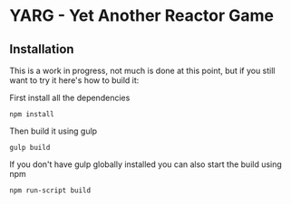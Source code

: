 # YARG - Yet Another Reactor Game

## Installation
This is a work in progress, not much is done at this point, but if you still want to try it here's how to build it:

First install all the dependencies

    npm install

Then build it using gulp

    gulp build

If you don't have gulp globally installed you can also start the build using npm

    npm run-script build
